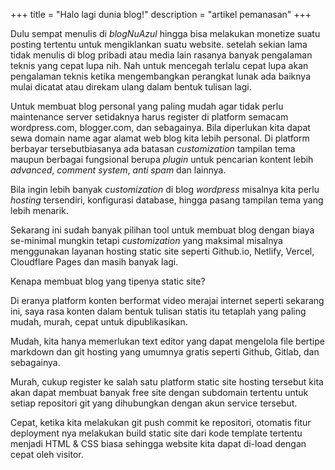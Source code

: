 +++
title = "Halo lagi dunia blog!"
description = "artikel pemanasan"
+++

Dulu sempat menulis di *blogNuAzul* hingga bisa melakukan monetize suatu posting tertentu untuk mengiklankan suatu website. setelah sekian lama tidak menulis di blog pribadi atau media lain rasanya banyak pengalaman teknis yang cepat lupa nih. Nah untuk mencegah terlalu cepat lupa akan pengalaman teknis ketika mengembangkan perangkat lunak ada baiknya mulai dicatat atau direkam ulang dalam bentuk tulisan lagi.

Untuk membuat blog personal yang paling mudah agar tidak perlu maintenance server setidaknya harus register di platform semacam wordpress.com, blogger.com, dan sebagainya. Bila diperlukan kita dapat sewa domain name agar alamat web blog kita lebih personal. Di platform berbayar tersebutbiasanya ada batasan *customization* tampilan tema maupun berbagai fungsional berupa *plugin* untuk pencarian kontent lebih *advanced*, *comment system*, *anti spam* dan lainnya. 

Bila ingin lebih banyak *customization* di blog *wordpress* misalnya kita perlu *hosting* tersendiri, konfigurasi database, hingga pasang tampilan tema yang lebih menarik.

Sekarang ini sudah banyak pilihan tool untuk membuat blog dengan biaya se-minimal mungkin tetapi *customization* yang maksimal misalnya menggunakan layanan hosting static site seperti Github.io, Netlify, Vercel, Cloudflare Pages dan masih banyak lagi.

Kenapa membuat blog yang tipenya static site?

Di eranya platform konten berformat video merajai internet seperti sekarang ini, saya rasa konten dalam bentuk tulisan statis itu tetaplah yang paling mudah, murah, cepat untuk dipublikasikan. 

Mudah, kita hanya memerlukan text editor yang dapat mengelola file bertipe markdown dan git hosting yang umumnya gratis seperti Github, Gitlab, dan sebagainya.

Murah, cukup register ke salah satu platform static site hosting tersebut kita akan dapat membuat banyak free site dengan subdomain tertentu untuk setiap repositori git yang dihubungkan dengan akun service tersebut.

Cepat, ketika kita melakukan git push commit ke repositori, otomatis fitur deployment nya melakukan build static site dari kode template tertentu menjadi HTML & CSS biasa sehingga website kita dapat di-load dengan cepat oleh visitor.

